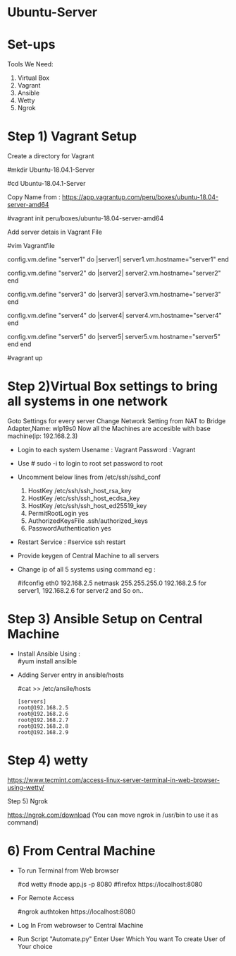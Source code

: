 # Ubuntu-Server

# Set-ups

Tools We Need: 

1) Virtual Box
2) Vagrant   
3) Ansible
4) Wetty
5) Ngrok

# Step 1) Vagrant Setup

Create a directory for Vagrant

 #mkdir Ubuntu-18.04.1-Server
 
 #cd Ubuntu-18.04.1-Server

Copy Name from : 
https://app.vagrantup.com/peru/boxes/ubuntu-18.04-server-amd64

 #vagrant init peru/boxes/ubuntu-18.04-server-amd64

Add server detais in Vagrant File

 #vim Vagrantfile

config.vm.define "server1" do |server1|
          server1.vm.hostname="server1"
end

config.vm.define "server2" do |server2|
          server2.vm.hostname="server2"
  end

config.vm.define "server3" do |server3|
          server3.vm.hostname="server3"
  end

config.vm.define "server4" do |server4|
          server4.vm.hostname="server4"
  end

config.vm.define "server5" do |server5|
          server5.vm.hostname="server5"
  end
end  

 #vagrant up

# Step 2)Virtual Box settings to bring all systems in one network

Goto Settings for every server
Change Network Setting from NAT to Bridge Adapter,Name: wlp19s0
Now all the Machines are accesible with base machine(ip: 192.168.2.3)
- Login to each system Usename : Vagrant Password : Vagrant
- Use # sudo -i to login to root set password to root
- Uncomment below lines from /etc/ssh/sshd_conf

    1. HostKey /etc/ssh/ssh_host_rsa_key
    2. HostKey /etc/ssh/ssh_host_ecdsa_key
    3. HostKey /etc/ssh/ssh_host_ed25519_key
    4. PermitRootLogin yes
    5. AuthorizedKeysFile      .ssh/authorized_keys
    6. PasswordAuthentication yes

- Restart Service : #service ssh restart
- Provide keygen of Central Machine to all servers  
- Change ip of all 5 systems using command eg : 
    
    #ifconfig eth0 192.168.2.5 netmask 255.255.255.0 
    192.168.2.5 for server1, 192.168.2.6 for server2 and So on..

# Step 3) Ansible Setup on Central Machine 
- Install Ansible Using :   
     #yum install ansilble
- Adding Server entry in ansible/hosts
 
     #cat >> /etc/ansile/hosts
 
      [servers]
      root@192.168.2.5
      root@192.168.2.6
      root@192.168.2.7
      root@192.168.2.8
      root@192.168.2.9

# Step 4) wetty

https://www.tecmint.com/access-linux-server-terminal-in-web-browser-using-wetty/

Step 5) Ngrok 

https://ngrok.com/download
(You can move ngrok in /usr/bin to use it as command)

# 6) From Central Machine

- To run Terminal from Web browser 

     #cd wetty
     #node app.js -p 8080
     #firefox https://localhost:8080     
     
- For Remote Access
    
     #ngrok authtoken https://localhost:8080
     
- Log In From webrowser to Central Machine
- Run Script "Automate.py" Enter User Which You want To create User of Your choice

     
  
  
